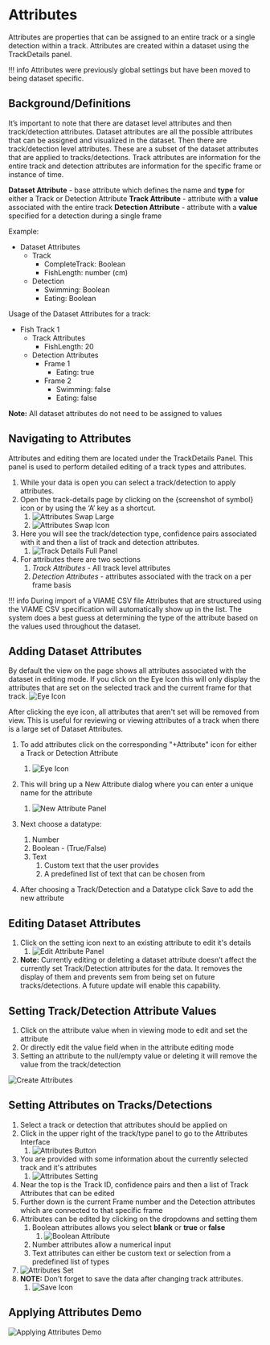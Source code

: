 # Attributes

Attributes are properties that can be assigned to an entire track or a single detection within a track. Attributes are created within a dataset using the TrackDetails panel.

!!! info
    Attributes were previously global settings but have been moved to being dataset specific.

## Background/Definitions

It’s important to note that there are dataset level attributes and then track/detection attributes.  Dataset attributes are all the possible attributes that can be assigned and visualized in the dataset.  Then there are track/detection level attributes.  These are a subset of the dataset attributes that are applied to tracks/detections.  Track attributes are information for the entire track and detection attributes are information for the specific frame or instance of time.

**Dataset Attribute** - base attribute which defines the name and **type** for either a Track or Detection Attribute
**Track Attribute** - attribute with a **value** associated with the entire track
**Detection Attribute** - attribute with a **value** specified for a detection during a single frame

Example:
- Dataset Attributes
    - Track
        - CompleteTrack: Boolean
        - FishLength: number (cm)
    - Detection
        - Swimming: Boolean
        - Eating: Boolean

Usage of the Dataset Attributes for a track:
- Fish Track 1
    - Track Attributes
        - FishLength: 20
    - Detection Attributes
        - Frame 1
            - Eating: true
        - Frame 2
            - Swimming: false
            - Eating: false

**Note:** All dataset attributes do not need to be assigned to values

## Navigating to Attributes

Attributes and editing them are located under the TrackDetails Panel.  This panel is used to perform detailed editing of a track types and attributes.

1. While your data is open you can select a track/detection to apply attributes.
1. Open the track-details page by clicking on the  {screenshot of symbol} icon or by using the ‘A’ key as a shortcut.
    1. ![Attributes Swap Large](images/Attributes/goingToDetails.png)
    1. ![Attributes Swap Icon](images/Attributes/swapIcon.png)
1. Here you will see the track/detection type, confidence pairs associated with it and then a list of track and detection attributes.
    1. ![Track Details Full Panel](images/Attributes/trackDetailsFull.png)
1. For attributes there are two sections
    1. *Track Attributes* - All track level attributes
    1. *Detection Attributes* - attributes associated with the track on a per frame basis

!!! info
    During import of a VIAME CSV file Attributes that are structured using the VIAME CSV specification will automatically show up in the list.  The system does a best guess at determining the type of the attribute based on the values used throughout the dataset.

## Adding Dataset Attributes

By default the view on the page shows all attributes associated with the dataset in editing mode.  If you click on the Eye Icon this will only display the attributes that are set on the selected track and the current frame for that track.
![Eye Icon](images/Attributes/eyeIcon.png)

After clicking the eye icon, all attributes that aren't set will be removed from view.  This is useful for reviewing or viewing attributes of a track when there is a large set of Dataset Attributes.

1. To add attributes click on the corresponding "+Attribute" icon for either a Track or Detection Attribute
    1. ![Eye Icon](images/Attributes/AttributeButton.png)

1. This will bring up a New Attribute dialog where you can enter a unique name for the attribute
    1. ![New Attribute Panel](images/Attributes/newAttribute.png)
1. Next choose a datatype: 
    1. Number
    1. Boolean - (True/False)
    2. Text
        1. Custom text that the user provides
        1. A predefined list of text that can be chosen from
1. After choosing a Track/Detection and a Datatype click Save to add the new attribute

## Editing Dataset Attributes
1. Click on the setting icon next to an existing attribute to edit it's details
    1. ![Edit Attribute Panel](images/Attributes/editAttribute.png)
1. **Note:**  Currently editing or deleting a dataset attribute doesn’t affect the currently set Track/Detection attributes for the data.  It removes the display of them and prevents sem from being set on future tracks/detections.  A future update will enable this capability.


## Setting Track/Detection Attribute Values
1.  Click on the attribute value when in viewing mode to edit and set the attribute
1.  Or directly edit the value field when in the attribute editing mode
1.  Setting an attribute to the null/empty value or deleting it will remove the value from the track/detection

![Create Attributes](videos/Attributes/CreateAttributes.gif)

## Setting Attributes on Tracks/Detections

1. Select a track or detection that attributes should be applied on
1. Click in the upper right of the track/type panel to go to the Attributes Interface
    1. ![Attributes Button](images/Attributes/AttributesButton.png)
1.  You are provided with some information about the currently selected track and it's attributes
    1. ![Attributes Setting](images/Attributes/AttributesSetting.png)
1.  Near the top is the Track ID, confidence pairs and then a list of Track Attributes that can be edited
1.  Further down is the current Frame number and the Detection attributes which are connected to that specific frame
1.  Attributes can be edited by clicking on the dropdowns and setting them
    1. Boolean attributes allows you select **blank** or **true** or **false**
       1. ![Boolean Attribute](images/Attributes/BooleanAttribute.png)
    2. Number attributes allow a numerical input
    3. Text attributes can either be custom text or selection from a predefined list of types
2. ![Attributes Set](images/Attributes/AttributesSet.png)
3.  **NOTE:**  Don't forget to save the data after changing track attributes.
    1. ![Save Icon](images/NavBar/SaveIcon.png)

## Applying Attributes Demo

![Applying Attributes Demo](videos/Attributes/ApplyingAttributes.gif)
